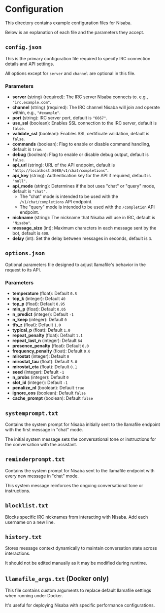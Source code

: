 # Configuration

This directory contains example configuration files for Nisaba.

Below is an explanation of each file and the parameters they accept.

## `config.json`

This is the primary configuration file required to specify IRC connection details and API settings.

All options except for `server` and `channel` are optional in this file.

### Parameters
- **server** (string) (required): The IRC server Nisaba connects to. e.g., `"irc.example.com"`.
- **channel** (string) (required): The IRC channel Nisaba will join and operate within, e.g., `"#example"`.
- **port** (string): IRC server port, default is `"6667"`.
- **use_ssl** (boolean): Enables SSL connection to the IRC server, default is `false`.
- **validate_ssl** (boolean): Enables SSL certificate validation, default is `false`.
- **commands** (boolean): Flag to enable or disable command handling, default is `true`.
- **debug** (boolean): Flag to enable or disable debug output, default is `false`.
- **api_url** (string): URL of the API endpoint, default is `"http://localhost:8080/v1/chat/completions"`.
- **api_key** (string): Authentication key for the API if required, default is `"null"`.
- **api_mode** (string): Determines if the bot uses "chat" or "query" mode, default is `"chat"`.
  - The "chat" mode is intended to be used with the `/v1/chat/completions` API endpoint.
  - The "query" mode is intended to be used with the `/completion` API endpoint.
- **nickname** (string): The nickname that Nisaba will use in IRC, default is `"Nisaba"`.
- **message_size** (int): Maximum characters in each message sent by the bot, default is `400`.
- **delay** (int): Set the delay between messages in seconds, default is `3`.

## `options.json`

Optional parameters file designed to adjust llamafile's behavior in the request to its API.

### Parameters
- **temperature** (float): Default `0.8`
- **top_k** (integer): Default `40`
- **top_p** (float): Default `0.95`
- **min_p** (float): Default `0.05`
- **n_predict** (integer): Default `-1`
- **n_keep** (integer): Default `0`
- **tfs_z** (float): Default `1.0`
- **typical_p** (float): Default `1.0`
- **repeat_penalty** (float): Default `1.1`
- **repeat_last_n** (integer): Default `64`
- **presence_penalty** (float): Default `0.0`
- **frequency_penalty** (float): Default `0.0`
- **mirostat** (integer): Default `0`
- **mirostat_tau** (float): Default `5.0`
- **mirostat_eta** (float): Default `0.1`
- **seed** (integer): Default `-1`
- **n_probs** (integer): Default `0`
- **slot_id** (integer): Default `-1`
- **penalize_nl** (boolean): Default `true`
- **ignore_eos** (boolean): Default `false`
- **cache_prompt** (boolean): Default `false`

## `systemprompt.txt`

Contains the system prompt for Nisaba initially sent to the llamafile endpoint with the first message in "chat" mode.

The initial system message sets the conversational tone or instructions for the conversation with the assistant.

## `reminderprompt.txt`

Contains the system prompt for Nisaba sent to the llamafile endpoint with every new message in "chat" mode.

This system message reinforces the ongoing conversational tone or instructions.

## `blocklist.txt`

Blocks specific IRC nicknames from interacting with Nisaba. Add each username on a new line.

## `history.txt`

Stores message context dynamically to maintain conversation state across interactions.

It should not be edited manually as it may be modified during runtime.

## `llamafile_args.txt` (Docker only)

This file contains custom arguments to replace default llamafile settings when running under Docker.

It's useful for deploying Nisaba with specific performance configurations.
